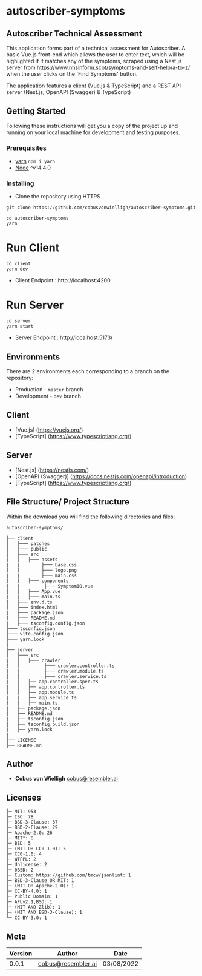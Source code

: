 # autoscriber-symptoms
## Autoscriber Technical Assessment

This application forms part of a technical assessment for Autoscriber. A basic Vue.js front-end which allows the user to enter text, which will be highlighted if it matches any of the symptoms, scraped using a Nest.js server from https://www.nhsinform.scot/symptoms-and-self-help/a-to-z/ when the user clicks on the 'Find Symptoms' button.

The application features a client (Vue.js & TypeScript) and a REST API server (Nest.js, OpenAPI (Swagger) & TypeScript)

## Getting Started

Following these instructions will get you a copy of the project up and running on your local machine for development and testing purposes.

### Prerequisites

- [yarn](https://classic.yarnpkg.com/en/) `npm i yarn`
- [Node](https://nodejs.org/en/) ^v14.4.0

### Installing

- Clone the repository using HTTPS

```
git clone https://github.com/cobusvonwielligh/autoscriber-symptoms.git
```

```
cd autoscriber-symptoms
yarn
```

# Run Client

```
cd client
yarn dev
```

- Client Endpoint : http://localhost:4200

# Run Server

```
cd server
yarn start
```

- Server Endpoint : http://localhost:5173/

## Environments

There are 2 environments each corresponding to a branch on the repository:

- Production - `master` branch
- Development - `dev` branch

## Client

- [Vue.js] (https://vuejs.org/)
- [TypeScript] (https://www.typescriptlang.org/)

## Server

- [Nest.js] (https://nestjs.com/)
- [OpenAPI (Swagger)] (https://docs.nestjs.com/openapi/introduction) 
- [TypeScript] (https://www.typescriptlang.org/)

## File Structure/ Project Structure

Within the download you will find the following directories and files:

```
autoscriber-symptoms/

├── client
│   ├─── patches
│   ├─── public
│   ├─── src
|   │   ├─── assets
|   |        ├─── base.css
|   |        ├─── logo.png
|   |        ├─── main.css
|   |   ├─── components 
|   |         ├─── SymptomIO.vue 
|   |   ├─── App.vue 
|   |   ├─── main.ts
|   ├─── env.d.ts
|   ├─── index.html
|   ├─── package.json
|   ├─── README.md
|   ├─── tsconfig.config.json
├─── tsconfig.json
├─── vite.config.json
├─── yarn.lock
|
├── server
│   ├─── src
|   │   ├─── crawler
|   │         ├─── crawler.controller.ts
|   |         ├─── crawler.module.ts
|   |         ├─── crawler.service.ts
|   │   ├── app.controller.spec.ts
|   │   ├── app.controller.ts
|   │   ├── app.module.ts
|   |   ├── app.service.ts
|   |   ├── main.ts
|   ├── package.json
|   ├── README.md
|   ├── tsconfig.json
|   ├── tsconfig.build.json   
|   ├── yarn.lock
|
├── LICENSE    
├── README.md
```

## Author

- **Cobus von Wielligh** <cobus@resembler.ai>

## Licenses

```
├─ MIT: 953
├─ ISC: 78
├─ BSD-3-Clause: 37
├─ BSD-2-Clause: 29
├─ Apache-2.0: 26
├─ MIT*: 8
├─ BSD: 5
├─ (MIT OR CC0-1.0): 5
├─ CC0-1.0: 4
├─ WTFPL: 2
├─ Unlicense: 2
├─ 0BSD: 2
├─ Custom: https://github.com/tmcw/jsonlint: 1
├─ BSD-3-Clause OR MIT: 1
├─ (MIT OR Apache-2.0): 1
├─ CC-BY-4.0: 1
├─ Public Domain: 1
├─ AFLv2.1,BSD: 1
├─ (MIT AND Zlib): 1
├─ (MIT AND BSD-3-Clause): 1
└─ CC-BY-3.0: 1
```

## Meta

| Version | Author                              | Date       |
| ------- | ----------------------------------- | ---------- |
| 0.0.1   |  <cobus@resembler.ai>               | 03/08/2022 |
